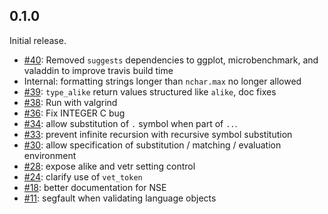 ## 0.1.0

Initial release.

* [#40](https://github.com/brodieG/validate/issues/40): Removed `suggests`
  dependencies to ggplot, microbenchmark, and valaddin to improve travis build
  time
* Internal: formatting strings longer than `nchar.max` no longer allowed
* [#39](https://github.com/brodieG/validate/issues/39): `type_alike` return
  values structured like `alike`, doc fixes
* [#38](https://github.com/brodieG/validate/issues/38): Run with valgrind
* [#36](https://github.com/brodieG/validate/issues/36): Fix INTEGER C bug
* [#34](https://github.com/brodieG/validate/issues/34): allow substitution of
  `.` symbol when part of `..`.
* [#33](https://github.com/brodieG/validate/issues/33): prevent infinite
  recursion with recursive symbol substitution
* [#30](https://github.com/brodieG/validate/issues/30): allow specification of
  substitution / matching / evaluation environment
* [#28](https://github.com/brodieG/validate/issues/28): expose alike and vetr
  setting control
* [#24](https://github.com/brodieG/validate/issues/24): clarify use of
  `vet_token`
* [#18](https://github.com/brodieG/validate/issues/18): better documentation for
  NSE
* [#11](https://github.com/brodieG/validate/issues/11): segfault when validating
  language objects
